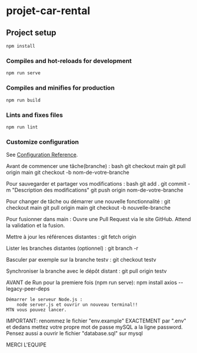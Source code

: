 # projet-car-rental

## Project setup
```
npm install
```

### Compiles and hot-reloads for development
```
npm run serve
```

### Compiles and minifies for production
```
npm run build
```

### Lints and fixes files
```
npm run lint
```

### Customize configuration
See [Configuration Reference](https://cli.vuejs.org/config/).

Avant de commencer une tâche(branche) :
bash
    git checkout main
    git pull origin main
    git checkout -b nom-de-votre-branche

Pour sauvegarder et partager vos modifications :
bash
    git add .
    git commit -m "Description des modifications"
    git push origin nom-de-votre-branche

Pour changer de tâche ou démarrer une nouvelle fonctionnalité :
    git checkout main
    git pull origin main
    git checkout -b nouvelle-branche


Pour fusionner dans main :
    Ouvre une Pull Request via  le site GitHub.
    Attend la validation et la fusion.

Mettre à jour les références distantes :
    git fetch origin

Lister les branches distantes (optionnel) :
    git branch -r

Basculer par exemple sur la branche testv :
    git checkout testv

Synchroniser la branche avec le dépôt distant :
    git pull origin testv



AVANT de Run pour la premiere fois (npm run serve):
    npm install axios --legacy-peer-deps

    Démarrer le serveur Node.js :
        node server.js et ouvrir un nouveau terminal!!
    MTN vous pouvez lancer.

IMPORTANT: renommez le fichier "env.example" EXACTEMENT par ".env" et dedans mettez votre propre mot de passe mySQL a la ligne password. Pensez aussi a ouvrir le fichier "database.sql" sur mysql



MERCI L'EQUIPE
